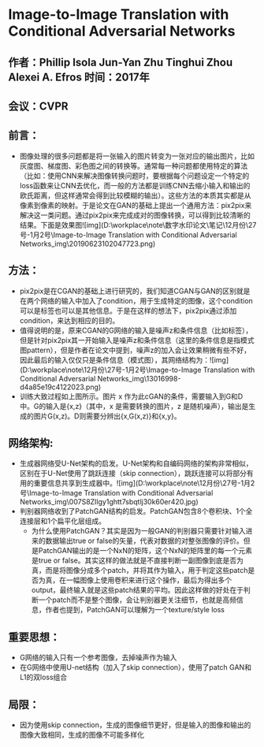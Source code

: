 # Image-to-Image Translation with Conditional Adversarial Networks

## 作者：Phillip Isola Jun-Yan Zhu Tinghui Zhou Alexei A. Efros 时间：2017年

## 会议：CVPR

## 前言：

* 图像处理的很多问题都是将一张输入的图片转变为一张对应的输出图片，比如灰度图、梯度图、彩色图之间的转换等。通常每一种问题都使用特定的算法（比如：使用CNN来解决图像转换问题时，要根据每个问题设定一个特定的loss函数来让CNN去优化，而一般的方法都是训练CNN去缩小输入和输出的欧氏距离，但这样通常会得到比较模糊的输出）。这些方法的本质其实都是从像素到像素的映射。于是论文在GAN的基础上提出一个通用方法：pix2pix来解决这一类问题。通过pix2pix来完成成对的图像转换，可以得到比较清晰的结果。下面是效果图![img](D:\workplace\note\数字水印论文\笔记\12月份\27号-1月2号\Image-to-Image Translation with Conditional Adversarial Networks_img\20190623102047723.png)

## 方法：

* pix2pix是在CGAN的基础上进行研究的，我们知道CGAN与GAN的区别就是在两个网络的输入中加入了condition，用于生成特定的图像，这个condition可以是标签也可以是其他信息。于是在这样的想法下，pix2pix通过添加condition，来达到相应的目的。
* 值得说明的是，原来CGAN的G网络的输入是噪声z和条件信息（比如标签），但是针对pix2pix其一开始输入是噪声z和条件信息（这里的条件信息是指模式图pattern），但是作者在论文中提到，噪声z的加入会让效果稍微有些不好，因此最后的输入仅仅只是条件信息（模式图），其网络结构为：![img](D:\workplace\note\12月份\27号-1月2号\Image-to-Image Translation with Conditional Adversarial Networks_img\13016998-d4a85e19c4122023.png)
* 训练大致过程如上图所示。图片 x 作为此cGAN的条件，需要输入到G和D中。G的输入是{x,z}（其中，x 是需要转换的图片，z 是随机噪声），输出是生成的图片G(x,z)。D则需要分辨出{x,G(x,z)}和{x,y}。

## 网络架构:

* 生成器网络受U-Net架构的启发。U-Net架构和自编码网络的架构非常相似，区别在于U-Net使用了跳跃连接（skip connection），跳跃连接可以将部分有用的重要信息共享到生成器中。![img](D:\workplace\note\12月份\27号-1月2号\Image-to-Image Translation with Conditional Adversarial Networks_img\007S8ZIlgy1ghtt7sbqtlj30k60er420.jpg)
* 判别器网络收到了PatchGAN结构的启发。PatchGAN包含8个卷积块、1个全连接层和1个扁平化层组成。
  * 为什么使用PatchGAN？其实是因为一般GAN的判别器只需要针对输入进来的数据输出true or false的矢量，代表对数据的对整张图像的评价。但是PatchGAN输出的是一个NxN的矩阵，这个NxN的矩阵里的每一个元素是true or false。其实这样的做法就是不直接判断一副图像到底是否为真，而是将图像分成多个patch，并将其作为输入，用于判定这些patch是否为真，在一幅图像上使用卷积来进行这个操作，最后为得出多个output，最终输入就是这些patch结果的平均。因此这样做的好处在于判断一个patch而不是整个图像，会让判别器更关注细节，也就是高频信息，作者也提到，PatchGAN可以理解为一个texture/style loss

## 重要思想：

* G网络的输入只有一个参考图像，去掉噪声作为输入
* 在G网络中使用U-net结构（加入了skip connection），使用了patch GAN和L1的双loss组合

## 局限：

* 因为使用skip connection，生成的图像细节更好，但是输入的图像和输出的图像大致相同，生成的图像不可能多样化